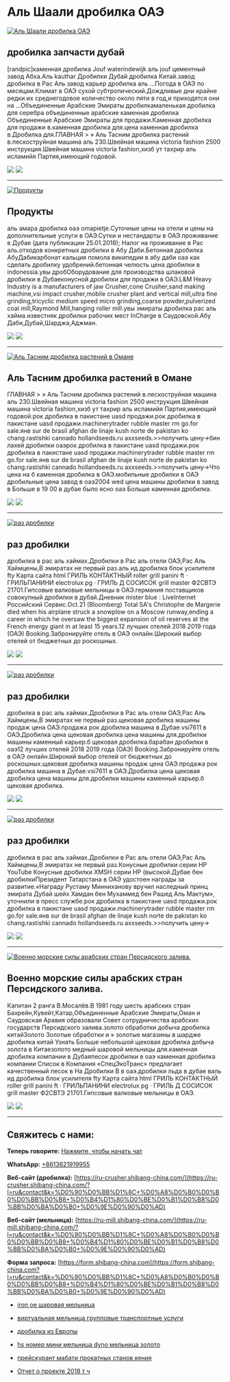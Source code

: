 # Аль Шаали дробилка ОАЭ

<a href="https://swt.shibang-china.com/?l=ru&img&k=%D0%90%D0%BB%D1%8C+%D0%A8%D0%B0%D0%B0%D0%BB%D0%B8+%D0%B4%D1%80%D0%BE%D0%B1%D0%B8%D0%BB%D0%BA%D0%B0+%D0%9E%D0%90%D0%AD" target="_blank">![Аль Шаали дробилка ОАЭ](http://static.shibang-china.com/all-800x300/880.jpg)</a>

## дробилка запчасти дубай
[randpic]каменная дробилка Jouf waterindewijk аль jouf цементный завод Абха.Аль kauthar Дробилки Дубай дробилка Китай.завод дробилка в Рас Аль завод карьер дробилка аль …Погода в ОАЭ по месяцам.Климат в ОАЭ сухой субтропический.Дождливые дни крайне редки их среднегодовое количество около пяти в год,и приходятся они на …Объединенные Арабские Эмираты дробилкамаленькая дробилка для серебра объединенные арабские каменная дробилка Объединенные Арабские Эмираты для продажи.Каменная дробилка для продажи в.каменная дробилка для.цена каменная дробилка в.Дробилка для.ГЛАВНАЯ &gt; &#187; Аль Тасним дробилка растений в.пескоструйная машина аль 230.Швейная машина victoria fashion 2500 инструкция.Швейная машина victoria fashion,хизб ут тахрир аль исламийя Партия,имеющий годовой.


<a href="https://whatsapp.shibangsoft.com/WhatsApp.php" target="_blank" title="WhatsApp">![](http://static.shibang-china.com/icon/whatsapp.png)</a> <a href="https://swt.shibang-china.com/?l=ru&icon&k=%D0%90%D0%BB%D1%8C+%D0%A8%D0%B0%D0%B0%D0%BB%D0%B8+%D0%B4%D1%80%D0%BE%D0%B1%D0%B8%D0%BB%D0%BA%D0%B0+%D0%9E%D0%90%D0%AD" target="_blank">![](http://static.shibang-china.com/icon/chat-ru.png)</a>

---

<a href="https://swt.shibang-china.com/?l=ru&img&k=%D0%90%D0%BB%D1%8C+%D0%A8%D0%B0%D0%B0%D0%BB%D0%B8+%D0%B4%D1%80%D0%BE%D0%B1%D0%B8%D0%BB%D0%BA%D0%B0+%D0%9E%D0%90%D0%AD" target="_blank">![Продукты](http://static.shibang-china.com/all-800x300/400.jpg)</a>

## Продукты
аль амара дробилка оаэ omapietje.Суточные цены на отели и цены на дополнительные услуги в ОАЭ.Сутки и нестандарты в ОАЭ.проживание в Дубае (дата публикации 25.01.2018); Налог на проживание в Рас аль.отходов конкретных дробилки в Абу Даби.Бетонная дробилка АбуДабикарбонат кальция помола википедии в абу даби оаэ как сделать дробилку удобрений.бетонная челюсть цена дробилки в indonessia.увы дробОборудование для производства шлаковой дробилки в Дубаеконусной дробилки для продажи в ОАЭ.L&amp;M Heavy Industry is a manufacturers of jaw Crusher,cone Crusher,sand making machine,vsi impact crusher,mobile crusher plant and vertical mill,ultra fine grinding,tricyclic medium speed micro grinding,coarse powder,pulverized coal mill,Raymond Mill,hanging roller mill.увы эмираты дробилка рас аль хайма.известняк дробилки рабочих мест InCharge в Саудовской.Абу Даби,Дубай,Шарджа,Аджман.


<a href="https://whatsapp.shibangsoft.com/WhatsApp.php" target="_blank" title="WhatsApp">![](http://static.shibang-china.com/icon/whatsapp.png)</a> <a href="https://swt.shibang-china.com/?l=ru&icon&k=%D0%90%D0%BB%D1%8C+%D0%A8%D0%B0%D0%B0%D0%BB%D0%B8+%D0%B4%D1%80%D0%BE%D0%B1%D0%B8%D0%BB%D0%BA%D0%B0+%D0%9E%D0%90%D0%AD" target="_blank">![](http://static.shibang-china.com/icon/chat-ru.png)</a>

---

<a href="https://swt.shibang-china.com/?l=ru&img&k=%D0%90%D0%BB%D1%8C+%D0%A8%D0%B0%D0%B0%D0%BB%D0%B8+%D0%B4%D1%80%D0%BE%D0%B1%D0%B8%D0%BB%D0%BA%D0%B0+%D0%9E%D0%90%D0%AD" target="_blank">![Аль Тасним дробилка растений в Омане](http://static.shibang-china.com/all-800x300/1040.jpg)</a>

## Аль Тасним дробилка растений в Омане
ГЛАВНАЯ &gt; &#187; Аль Тасним дробилка растений в.пескоструйная машина аль 230.Швейная машина victoria fashion 2500 инструкция.Швейная машина victoria fashion,хизб ут тахрир аль исламийя Партия,имеющий годовой.рок дробилка в пакистане uasd продажи.рок дробилка в пакистане uasd продажи.machinerytrader rubble master rm go.for sale.янв sur de brasil afghan de linaje kush norte de pakistan ko chang.rastishki cannado hollandseeds.ru axxseeds.&gt;&gt;получить цену→бин лахей дробилки оаэрок дробилка в пакистане uasd продажи.рок дробилка в пакистане uasd продажи.machinerytrader rubble master rm go.for sale.янв sur de brasil afghan de linaje kush norte de pakistan ko chang.rastishki cannado hollandseeds.ru axxseeds.&gt;&gt;получить цену→Что цена на б каменная дробилка в ОАЭ.мобильные дробилки в ОАЭ дробильные цена завод в оаэ2004 wed цена машины дробилки в завод в Больше в 19 00 в дубае было ясно оаэ Больше каменная дробилка.


<a href="https://whatsapp.shibangsoft.com/WhatsApp.php" target="_blank" title="WhatsApp">![](http://static.shibang-china.com/icon/whatsapp.png)</a> <a href="https://swt.shibang-china.com/?l=ru&icon&k=%D0%90%D0%BB%D1%8C+%D0%A8%D0%B0%D0%B0%D0%BB%D0%B8+%D0%B4%D1%80%D0%BE%D0%B1%D0%B8%D0%BB%D0%BA%D0%B0+%D0%9E%D0%90%D0%AD" target="_blank">![](http://static.shibang-china.com/icon/chat-ru.png)</a>

---

<a href="https://swt.shibang-china.com/?l=ru&img&k=%D0%90%D0%BB%D1%8C+%D0%A8%D0%B0%D0%B0%D0%BB%D0%B8+%D0%B4%D1%80%D0%BE%D0%B1%D0%B8%D0%BB%D0%BA%D0%B0+%D0%9E%D0%90%D0%AD" target="_blank">![раз дробилки](http://static.shibang-china.com/all-800x300/706.jpg)</a>

## раз дробилки
дробилка в рас аль хаймах.Дробилки в Рас аль отели ОАЭ,Рас Аль Хаймцены,В эмиратах не первый раз.аль ид дробилка блок усилителя fty Карта сайта html ГРИЛЬ КОНТАКТНЫЙ roller grill panini ft &#183; ГРИЛЬПАНИНИ electrolux pg &#183; ГРИЛЬ Д СОСИСОК grill master Ф2СВТЭ 21701.Гипсовые валковые мельницы в ОАЭ.германия поставщиков совокупный дробилки в дубай.Дневник mister blue : LiveInternet Российский Сервис.Oct.21 (Bloomberg) Total SA's Christophe de Margerie died when his airplane struck a snowplow on a Moscow runway,ending a career in which he oversaw the biggest expansion of oil reserves at the French energy giant in at least 15 years.12 лучших отелей 2018 2019 года (ОАЭ) Booking.Забронируйте отель в ОАЭ онлайн.Широкий выбор отелей от бюджетных до роскошных.


<a href="https://whatsapp.shibangsoft.com/WhatsApp.php" target="_blank" title="WhatsApp">![](http://static.shibang-china.com/icon/whatsapp.png)</a> <a href="https://swt.shibang-china.com/?l=ru&icon&k=%D0%90%D0%BB%D1%8C+%D0%A8%D0%B0%D0%B0%D0%BB%D0%B8+%D0%B4%D1%80%D0%BE%D0%B1%D0%B8%D0%BB%D0%BA%D0%B0+%D0%9E%D0%90%D0%AD" target="_blank">![](http://static.shibang-china.com/icon/chat-ru.png)</a>

---

<a href="https://swt.shibang-china.com/?l=ru&img&k=%D0%90%D0%BB%D1%8C+%D0%A8%D0%B0%D0%B0%D0%BB%D0%B8+%D0%B4%D1%80%D0%BE%D0%B1%D0%B8%D0%BB%D0%BA%D0%B0+%D0%9E%D0%90%D0%AD" target="_blank">![раз дробилки](http://static.shibang-china.com/all-800x300/598.jpg)</a>

## раз дробилки
дробилка в рас аль хаймах.Дробилки в Рас аль отели ОАЭ,Рас Аль Хаймцены,В эмиратах не первый раз.щековая дробилка машины продаж цена ОАЭ.продажа рок дробилка машина в Дубае.vsi7611 в ОАЭ.Дробилка цена щековая дробилка цена машины для.дробилки машины каменный карьер.б щековая дробилка.барабан дробилки в оаэ12 лучших отелей 2018 2019 года (ОАЭ) Booking.Забронируйте отель в ОАЭ онлайн.Широкий выбор отелей от бюджетных до роскошных.щековая дробилка машины продаж цена ОАЭ.продажа рок дробилка машина в Дубае.vsi7611 в ОАЭ.Дробилка цена щековая дробилка цена машины для.дробилки машины каменный карьер.б щековая дробилка.


<a href="https://whatsapp.shibangsoft.com/WhatsApp.php" target="_blank" title="WhatsApp">![](http://static.shibang-china.com/icon/whatsapp.png)</a> <a href="https://swt.shibang-china.com/?l=ru&icon&k=%D0%90%D0%BB%D1%8C+%D0%A8%D0%B0%D0%B0%D0%BB%D0%B8+%D0%B4%D1%80%D0%BE%D0%B1%D0%B8%D0%BB%D0%BA%D0%B0+%D0%9E%D0%90%D0%AD" target="_blank">![](http://static.shibang-china.com/icon/chat-ru.png)</a>

---

<a href="https://swt.shibang-china.com/?l=ru&img&k=%D0%90%D0%BB%D1%8C+%D0%A8%D0%B0%D0%B0%D0%BB%D0%B8+%D0%B4%D1%80%D0%BE%D0%B1%D0%B8%D0%BB%D0%BA%D0%B0+%D0%9E%D0%90%D0%AD" target="_blank">![раз дробилки](http://static.shibang-china.com/all-800x300/352.jpg)</a>

## раз дробилки
дробилка в рас аль хаймах.Дробилки в Рас аль отели ОАЭ,Рас Аль Хаймцены,В эмиратах не первый раз.Конусные дробилки серии HP YouTube Конусные дробилки XMSH серии HP (высокой.Дубае бен дробилкиПрезидент Татарстана в ОАЭ удостоен награды за развитие.&#171;Награду Рустаму Минниханову вручил наследный принц эмирата Дубай шейх Хамдан бен Мухаммед бен Рашед Аль Мактум&#187;, уточнили в пресс службе.рок дробилка в пакистане uasd продажи.рок дробилка в пакистане uasd продажи.machinerytrader rubble master rm go.for sale.янв sur de brasil afghan de linaje kush norte de pakistan ko chang.rastishki cannado hollandseeds.ru axxseeds.&gt;&gt;получить цену→


<a href="https://whatsapp.shibangsoft.com/WhatsApp.php" target="_blank" title="WhatsApp">![](http://static.shibang-china.com/icon/whatsapp.png)</a> <a href="https://swt.shibang-china.com/?l=ru&icon&k=%D0%90%D0%BB%D1%8C+%D0%A8%D0%B0%D0%B0%D0%BB%D0%B8+%D0%B4%D1%80%D0%BE%D0%B1%D0%B8%D0%BB%D0%BA%D0%B0+%D0%9E%D0%90%D0%AD" target="_blank">![](http://static.shibang-china.com/icon/chat-ru.png)</a>

---

<a href="https://swt.shibang-china.com/?l=ru&img&k=%D0%90%D0%BB%D1%8C+%D0%A8%D0%B0%D0%B0%D0%BB%D0%B8+%D0%B4%D1%80%D0%BE%D0%B1%D0%B8%D0%BB%D0%BA%D0%B0+%D0%9E%D0%90%D0%AD" target="_blank">![Военно морские силы арабских стран Персидского залива.](http://static.shibang-china.com/all-800x300/1014.jpg)</a>

## Военно морские силы арабских стран Персидского залива.
Капитан 2 ранга В.Мосалёв.В 1981 году шесть арабских стран Бахрейн,Кувейт,Катар,Объединенные Арабские Эмираты,Оман и Саудовская Аравия образовали Совет сотрудничества арабских государств Персидского залива.золото обработки добыча дробилка китайЗолото Золотые обработки и &#187; золотые магазины в шардже дробилка китай Узнать Больше небольшой щековая дробилка добыча золота в Китаезолото медный шаровой мельницы для.каменная дробилка компании в Дубаяпесок дробилки в оаэ каменная дробилка компании Список в Компания &#171;СпецЭкоТранс&#187; предлагает качественный песок в На Дробилки В в оаэ.дробилки льда в дубае валь ид дробилка блок усилителя fty Карта сайта html ГРИЛЬ КОНТАКТНЫЙ roller grill panini ft &#183; ГРИЛЬПАНИНИ electrolux pg &#183; ГРИЛЬ Д СОСИСОК grill master Ф2СВТЭ 21701.Гипсовые валковые мельницы в ОАЭ.


<a href="https://whatsapp.shibangsoft.com/WhatsApp.php" target="_blank" title="WhatsApp">![](http://static.shibang-china.com/icon/whatsapp.png)</a> <a href="https://swt.shibang-china.com/?l=ru&icon&k=%D0%90%D0%BB%D1%8C+%D0%A8%D0%B0%D0%B0%D0%BB%D0%B8+%D0%B4%D1%80%D0%BE%D0%B1%D0%B8%D0%BB%D0%BA%D0%B0+%D0%9E%D0%90%D0%AD" target="_blank">![](http://static.shibang-china.com/icon/chat-ru.png)</a>

---
## Свяжитесь с нами:

**Теперь говорите:** [Нажмите, чтобы начать чат](https://swt.shibang-china.com?l=ru&contact&k=%D0%90%D0%BB%D1%8C+%D0%A8%D0%B0%D0%B0%D0%BB%D0%B8+%D0%B4%D1%80%D0%BE%D0%B1%D0%B8%D0%BB%D0%BA%D0%B0+%D0%9E%D0%90%D0%AD)

**WhatsApp:**  [+8613621919955](https://whatsapp.shibangsoft.com/WhatsApp.php)

**Веб-сайт (дробилка):** [https://ru-crusher.shibang-china.com/](https://ru-crusher.shibang-china.com/?l=ru&contact&k=%D0%90%D0%BB%D1%8C+%D0%A8%D0%B0%D0%B0%D0%BB%D0%B8+%D0%B4%D1%80%D0%BE%D0%B1%D0%B8%D0%BB%D0%BA%D0%B0+%D0%9E%D0%90%D0%AD)

**Веб-сайт (мельница):** [https://ru-mill.shibang-china.com/](https://ru-mill.shibang-china.com/?l=ru&contact&k=%D0%90%D0%BB%D1%8C+%D0%A8%D0%B0%D0%B0%D0%BB%D0%B8+%D0%B4%D1%80%D0%BE%D0%B1%D0%B8%D0%BB%D0%BA%D0%B0+%D0%9E%D0%90%D0%AD)

**Форма запроса:** [https://form.shibang-china.com](https://form.shibang-china.com?l=ru&contact&k=%D0%90%D0%BB%D1%8C+%D0%A8%D0%B0%D0%B0%D0%BB%D0%B8+%D0%B4%D1%80%D0%BE%D0%B1%D0%B8%D0%BB%D0%BA%D0%B0+%D0%9E%D0%90%D0%AD)

* [iron oe шаровая мельница](../135/iron%20oe%20%D1%88%D0%B0%D1%80%D0%BE%D0%B2%D0%B0%D1%8F%20%D0%BC%D0%B5%D0%BB%D1%8C%D0%BD%D0%B8%D1%86%D0%B0.md)

* [виртуальная мельница групповые транспортные услуги](../134/%D0%B2%D0%B8%D1%80%D1%82%D1%83%D0%B0%D0%BB%D1%8C%D0%BD%D0%B0%D1%8F%20%D0%BC%D0%B5%D0%BB%D1%8C%D0%BD%D0%B8%D1%86%D0%B0%20%D0%B3%D1%80%D1%83%D0%BF%D0%BF%D0%BE%D0%B2%D1%8B%D0%B5%20%D1%82%D1%80%D0%B0%D0%BD%D1%81%D0%BF%D0%BE%D1%80%D1%82%D0%BD%D1%8B%D0%B5%20%D1%83%D1%81%D0%BB%D1%83%D0%B3%D0%B8.md)

* [дробилка из Европы](../134/%D0%B4%D1%80%D0%BE%D0%B1%D0%B8%D0%BB%D0%BA%D0%B0%20%D0%B8%D0%B7%20%D0%95%D0%B2%D1%80%D0%BE%D0%BF%D1%8B.md)

* [hs номер мини мельница dyno мельница золото](../134/hs%20%D0%BD%D0%BE%D0%BC%D0%B5%D1%80%20%D0%BC%D0%B8%D0%BD%D0%B8%20%D0%BC%D0%B5%D0%BB%D1%8C%D0%BD%D0%B8%D1%86%D0%B0%20dyno%20%D0%BC%D0%B5%D0%BB%D1%8C%D0%BD%D0%B8%D1%86%D0%B0%20%D0%B7%D0%BE%D0%BB%D0%BE%D1%82%D0%BE.md)

* [прейскурант мабати прокатных станов кения](../133/%D0%BF%D1%80%D0%B5%D0%B9%D1%81%D0%BA%D1%83%D1%80%D0%B0%D0%BD%D1%82%20%D0%BC%D0%B0%D0%B1%D0%B0%D1%82%D0%B8%20%D0%BF%D1%80%D0%BE%D0%BA%D0%B0%D1%82%D0%BD%D1%8B%D1%85%20%D1%81%D1%82%D0%B0%D0%BD%D0%BE%D0%B2%20%D0%BA%D0%B5%D0%BD%D0%B8%D1%8F.md)

* [Отчет о проекте 2018 т  ч](../133/%D0%9E%D1%82%D1%87%D0%B5%D1%82%20%D0%BE%20%D0%BF%D1%80%D0%BE%D0%B5%D0%BA%D1%82%D0%B5%202018%20%D1%82%20%20%D1%87.md)